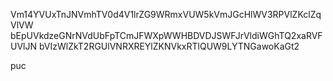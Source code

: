 Vm14YVUxTnJNVmhTV0d4V1lrZG9WRmxVUW5kVmJGcHlWV3RPVlZKclZqVlVW
bEpUVkdzeGNrNVdUbFpTCmJFWXpWWHBDVDJSWFJrVldiWGhTQ2xaRVFUVlJN
bVIzWlZkT2RGUlVNRXREYlZKNVkxRTlQUW9LYTNGawoKaGt2

puc